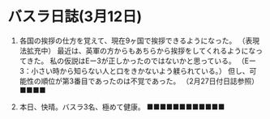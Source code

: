 # バスラ日誌(3月12日)

1. 各国の挨拶の仕方を覚えて、現在9ヶ国で挨拶できるようになった。
   （表現法拡充中）
   最近は、英軍の方からもあちらから挨拶をしてくれるようになってきた。
   私の仮説はEー3が正しかったのではないかと思っている。
   （Eー3：小さい時から知らない人と口をきかないよう躾られている。）
   但し、可能性の順位が第3番目であったのは不覚であった。
   （2月27日付日誌参照）
   ■■■■

2. 本日、快晴。バスラ3名、極めて健康。
   ■■■■■■■■■■■■
